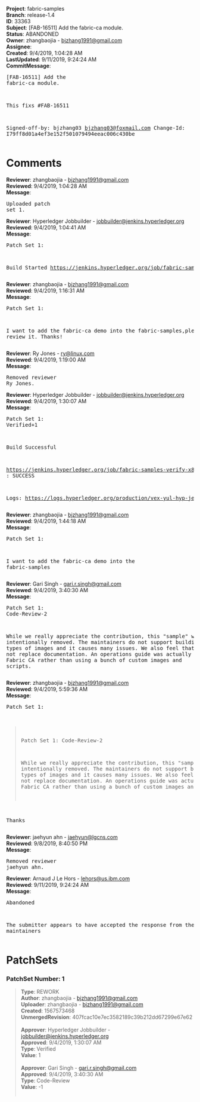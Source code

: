 <strong>Project</strong>: fabric-samples<br><strong>Branch</strong>: release-1.4<br><strong>ID</strong>: 33363<br><strong>Subject</strong>: [FAB-16511] Add the fabric-ca module.<br><strong>Status</strong>: ABANDONED<br><strong>Owner</strong>: zhangbaojia - bjzhang1991@gmail.com<br><strong>Assignee</strong>:<br><strong>Created</strong>: 9/4/2019, 1:04:28 AM<br><strong>LastUpdated</strong>: 9/11/2019, 9:24:24 AM<br><strong>CommitMessage</strong>:<br><pre>[FAB-16511] Add the fabric-ca module.

This fixs #FAB-16511

Signed-off-by: bjzhang03 <bjzhang03@foxmail.com>
Change-Id: I79ff8d01a4ef3e152f501079494eeac006c430be
</pre><h1>Comments</h1><strong>Reviewer</strong>: zhangbaojia - bjzhang1991@gmail.com<br><strong>Reviewed</strong>: 9/4/2019, 1:04:28 AM<br><strong>Message</strong>: <pre>Uploaded patch set 1.</pre><strong>Reviewer</strong>: Hyperledger Jobbuilder - jobbuilder@jenkins.hyperledger.org<br><strong>Reviewed</strong>: 9/4/2019, 1:04:41 AM<br><strong>Message</strong>: <pre>Patch Set 1:

Build Started https://jenkins.hyperledger.org/job/fabric-samples-verify-x86_64/534/</pre><strong>Reviewer</strong>: zhangbaojia - bjzhang1991@gmail.com<br><strong>Reviewed</strong>: 9/4/2019, 1:16:31 AM<br><strong>Message</strong>: <pre>Patch Set 1:

I want to add the fabric-ca demo into the fabric-samples,please code review it.
Thanks!</pre><strong>Reviewer</strong>: Ry Jones - ry@linux.com<br><strong>Reviewed</strong>: 9/4/2019, 1:19:00 AM<br><strong>Message</strong>: <pre>Removed reviewer Ry Jones.</pre><strong>Reviewer</strong>: Hyperledger Jobbuilder - jobbuilder@jenkins.hyperledger.org<br><strong>Reviewed</strong>: 9/4/2019, 1:30:07 AM<br><strong>Message</strong>: <pre>Patch Set 1: Verified+1

Build Successful 

https://jenkins.hyperledger.org/job/fabric-samples-verify-x86_64/534/ : SUCCESS

Logs: https://logs.hyperledger.org/production/vex-yul-hyp-jenkins-3/fabric-samples-verify-x86_64/534</pre><strong>Reviewer</strong>: zhangbaojia - bjzhang1991@gmail.com<br><strong>Reviewed</strong>: 9/4/2019, 1:44:18 AM<br><strong>Message</strong>: <pre>Patch Set 1:

I want to add the fabric-ca demo into the fabric-samples</pre><strong>Reviewer</strong>: Gari Singh - gari.r.singh@gmail.com<br><strong>Reviewed</strong>: 9/4/2019, 3:40:30 AM<br><strong>Message</strong>: <pre>Patch Set 1: Code-Review-2

While we really appreciate the contribution, this "sample" was intentionally removed.  The maintainers do not support building thee types of images and it causes many issues.  We also feel that samples do not replace documentation.  An operations guide was actually created for Fabric CA rather than using a bunch of custom images and scripts.</pre><strong>Reviewer</strong>: zhangbaojia - bjzhang1991@gmail.com<br><strong>Reviewed</strong>: 9/4/2019, 5:59:36 AM<br><strong>Message</strong>: <pre>Patch Set 1:

> Patch Set 1: Code-Review-2
> 
> While we really appreciate the contribution, this "sample" was intentionally removed.  The maintainers do not support building thee types of images and it causes many issues.  We also feel that samples do not replace documentation.  An operations guide was actually created for Fabric CA rather than using a bunch of custom images and scripts.

Thanks</pre><strong>Reviewer</strong>: jaehyun ahn - jaehyun@lgcns.com<br><strong>Reviewed</strong>: 9/8/2019, 8:40:50 PM<br><strong>Message</strong>: <pre>Removed reviewer jaehyun ahn.</pre><strong>Reviewer</strong>: Arnaud J Le Hors - lehors@us.ibm.com<br><strong>Reviewed</strong>: 9/11/2019, 9:24:24 AM<br><strong>Message</strong>: <pre>Abandoned

The submitter appears to have accepted the response from the maintainers</pre><h1>PatchSets</h1><h3>PatchSet Number: 1</h3><blockquote><strong>Type</strong>: REWORK<br><strong>Author</strong>: zhangbaojia - bjzhang1991@gmail.com<br><strong>Uploader</strong>: zhangbaojia - bjzhang1991@gmail.com<br><strong>Created</strong>: 1567573468<br><strong>UnmergedRevision</strong>: 407fcac10e7ec3582189c39b212dd67299e67e62<br><br><strong>Approver</strong>: Hyperledger Jobbuilder - jobbuilder@jenkins.hyperledger.org<br><strong>Approved</strong>: 9/4/2019, 1:30:07 AM<br><strong>Type</strong>: Verified<br><strong>Value</strong>: 1<br><br><strong>Approver</strong>: Gari Singh - gari.r.singh@gmail.com<br><strong>Approved</strong>: 9/4/2019, 3:40:30 AM<br><strong>Type</strong>: Code-Review<br><strong>Value</strong>: -1<br><br></blockquote>